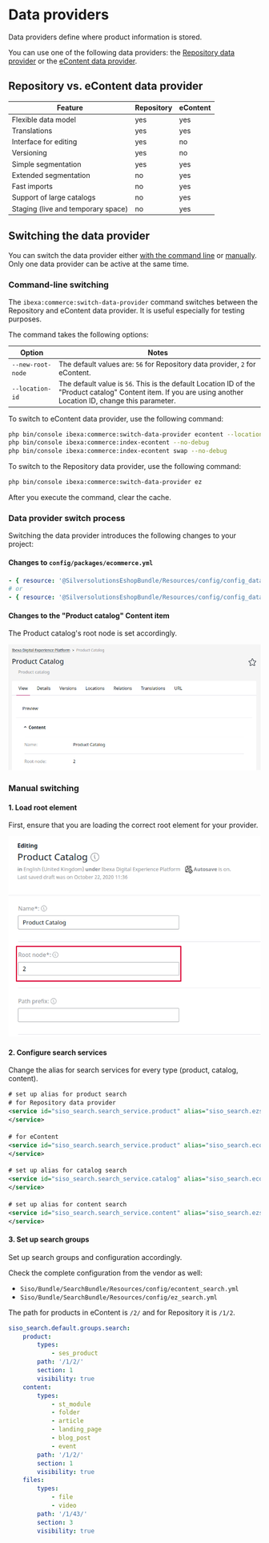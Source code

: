 # Data providers

Data providers define where product information is stored.

You can use one of the following data providers: the [Repository data provider](repository_data_provider.md)
or the [eContent data provider](../econtent/econtent.md).

## Repository vs. eContent data provider

| Feature                              | Repository                                | eContent                                     |
| ------------------------------------ | -------------------------------------------- | -------------------------------------------- |
| Flexible data model                   | yes  | yes  |
| Translations                         | yes  | yes  |
| Interface for editing                | yes  | no |
| Versioning                           | yes  | no |
| Simple segmentation          | yes  | yes  |
| Extended segmentation        | no | yes  |
| Fast imports         | no | yes  |
| Support of large catalogs              | no | yes  |
| Staging (live and temporary space) | no | yes  |

## Switching the data provider

You can switch the data provider either [with the command line](#command-line-switching) or [manually](#manual-switching).
Only one data provider can be active at the same time.

### Command-line switching

The `ibexa:commerce:switch-data-provider` command switches between the Repository and eContent data provider.
It is useful especially for testing purposes.

The command takes the following options:

|Option|Notes|
|--- |--- |
|`--new-root-node`|The default values are: `56` for Repository data provider, `2` for eContent.|
|`--location-id`|The default value is `56`. This is the default Location ID of the "Product catalog" Content item. If you are using another Location ID, change this parameter.|

To switch to eContent data provider, use the following command:

``` bash
php bin/console ibexa:commerce:switch-data-provider econtent --location-id=56 --new-root-node=2
php bin/console ibexa:commerce:index-econtent --no-debug
php bin/console ibexa:commerce:index-econtent swap --no-debug
```

To switch to the Repository data provider, use the following command:

``` bash
php bin/console ibexa:commerce:switch-data-provider ez
```

After you execute the command, clear the cache.

### Data provider switch process

Switching the data provider introduces the following changes to your project:

#### Changes to `config/packages/ecommerce.yml`

``` yaml
- { resource: '@SilversolutionsEshopBundle/Resources/config/config_data_provider_econtent.yml' }
# or 
- { resource: '@SilversolutionsEshopBundle/Resources/config/config_data_provider_ez.yml' }
```

#### Changes to the "Product catalog" Content item

The Product catalog's root node is set accordingly.

![](../img/product_catalog.png)

### Manual switching

#### 1. Load root element

First, ensure that you are loading the correct root element for your provider.

![](../img/manual_switching.png)

#### 2. Configure search services

Change the alias for search services for every type (product, catalog, content).

``` xml
# set up alias for product search 
# for Repository data provider 
<service id="siso_search.search_service.product" alias="siso_search.ezsolr_search_service">
</service>
 
# for eContent
<service id="siso_search.search_service.product" alias="siso_search.econtentsolr_search_service">
</service>

# set up alias for catalog search 
<service id="siso_search.search_service.catalog" alias="siso_search.econtentsolr_search_service">
</service>

# set up alias for content search 
<service id="siso_search.search_service.content" alias="siso_search.ezsolr_search_service">
</service>
```

#### 3. Set up search groups

Set up search groups and configuration accordingly.

Check the complete configuration from the vendor as well:

- `Siso/Bundle/SearchBundle/Resources/config/econtent_search.yml`
- `Siso/Bundle/SearchBundle/Resources/config/ez_search.yml`

The path for products in eContent is `/2/` and for Repository it is `/1/2`.

``` yaml
siso_search.default.groups.search:
    product:
        types:
            - ses_product
        path: '/1/2/'
        section: 1
        visibility: true
    content:
        types:
            - st_module
            - folder
            - article
            - landing_page
            - blog_post
            - event
        path: '/1/2/'
        section: 1
        visibility: true
    files:
        types:
            - file
            - video
        path: '/1/43/'
        section: 3
        visibility: true
```
